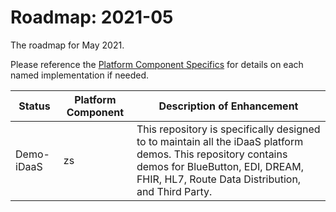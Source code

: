 # Roadmap: 2021-05
The roadmap for May 2021.

Please reference the [Platform Component Specifics](../docs/Design/PlatformComponents.md) for details on each named implementation if needed.

| Status | Platform Component   | Description of Enhancement|
|---|---|---|
|Demo-iDaaS| zs| This repository is specifically designed to to maintain all the iDaaS platform demos. This repository contains demos for BlueButton, EDI, DREAM, FHIR, HL7, Route Data Distribution, and Third Party.|
